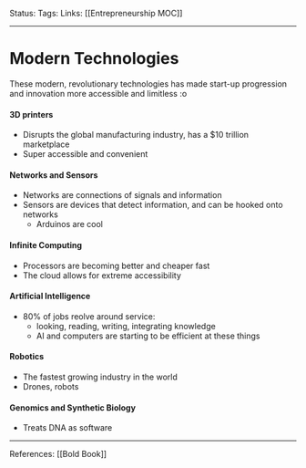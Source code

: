 Status:
Tags:
Links: [[Entrepreneurship MOC]]
___
# Modern Technologies
These modern, revolutionary technologies has made start-up progression and innovation more accessible and limitless :o
#### 3D printers
- Disrupts the global manufacturing industry, has a $10 trillion marketplace
- Super accessible and convenient
#### Networks and Sensors
- Networks are connections of signals and information
- Sensors are devices that detect information, and can be hooked onto networks
	- Arduinos are cool
#### Infinite Computing
- Processors are becoming better and cheaper fast
- The cloud allows for extreme accessibility
#### Artificial Intelligence
- 80% of jobs reolve around service:
	- looking, reading, writing, integrating knowledge
	- AI and computers are starting to be efficient at these things
#### Robotics
- The fastest growing industry in the world
- Drones, robots
#### Genomics and Synthetic Biology
- Treats DNA as software
___
References: [[Bold Book]]